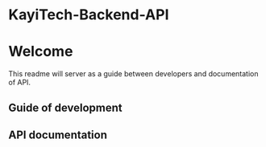 # KayiTech-Backend-API
# Welcome
This readme will server as a guide between developers and documentation of API.
## Guide of development
## API documentation
